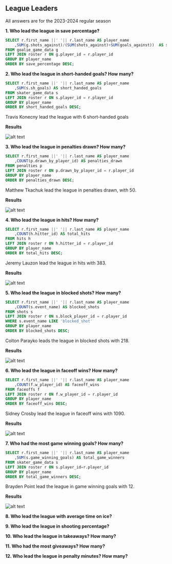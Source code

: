 ## League Leaders 
All answers are for the 2023-2024 regular season

**1. Who lead the league in save percentage?**
```SQL
SELECT r.first_name ||' '|| r.last_name AS player_name
	,SUM(g.shots_against)/(SUM(shots_against)+SUM(goals_against))  AS save_percentage --this line not working
FROM goalie_game_data g
LEFT JOIN roster r ON g.player_id = r.player_id
GROUP BY player_name
ORDER BY save_percentage DESC;
```



**2. Who lead the league in short-handed goals? How many?**
```SQL
SELECT r.first_name ||' '|| r.last_name AS player_name
	,SUM(s.sh_goals) AS short_handed_goals
FROM skater_game_data s
LEFT JOIN roster r ON s.player_id = r.player_id
GROUP BY player_name
ORDER BY short_handed_goals DESC;
```

Travis Konecny lead the league with 6 short-handed goals 

**Results**

![alt text](image-2.png)


**3. Who lead the league in penalties drawn? How many?**
```SQL
SELECT r.first_name ||' '|| r.last_name AS player_name
	,COUNT(p.drawn_by_player_id) AS penalties_drawn
FROM penalties p 
LEFT JOIN roster r ON p.drawn_by_player_id = r.player_id
GROUP BY player_name
ORDER BY penalties_drawn DESC;
```

Matthew Tkachuk lead the league in penalties drawn, with 50. 

**Results**

![alt text](image-4.png)


**4. Who lead the league in hits? How many?**
```SQL
SELECT r.first_name ||' '|| r.last_name AS player_name
	,COUNT(h.hitter_id) AS total_hits
FROM hits h
LEFT JOIN roster r ON h.hitter_id = r.player_id
GROUP BY player_name
ORDER BY total_hits DESC;
```

Jeremy Lauzon lead the league in hits with 383. 

**Results**

![alt text](image-5.png)

**5. Who lead the league in blocked shots? How many?**
```SQL
SELECT r.first_name ||' '|| r.last_name AS player_name
	,COUNT(s.event_name) AS blocked_shots
FROM shots s 
LEFT JOIN roster r ON s.block_player_id = r.player_id
WHERE s.event_name LIKE 'blocked_shot' 
GROUP BY player_name
ORDER BY blocked_shots DESC;
```

Colton Parayko leads the league in blocked shots with 218.

**Results**

![alt text](image-6.png)

**6. Who lead the league in faceoff wins? How many?**
```SQL
SELECT r.first_name ||' '|| r.last_name AS player_name
	,COUNT(f.w_player_id) AS faceoff_wins
FROM faceoffs f 
LEFT JOIN roster r ON f.w_player_id = r.player_id
GROUP BY player_name
ORDER BY faceoff_wins DESC;
```

Sidney Crosby lead the league in faceoff wins with 1090. 

**Results**

![alt text](image-7.png)

**7. Who had the most game winning goals? How many?**
```SQL
SELECT r.first_name ||' '|| r.last_name AS player_name
	,SUM(s.game_winning_goals) AS total_game_winners
FROM skater_game_data s
LEFT JOIN roster r ON s.player_id=r.player_id
GROUP BY player_name
ORDER BY total_game_winners DESC;
```

Brayden Point lead the league in game winning goals with 12. 

**Results**

![alt text](image-8.png)

**8. Who lead the league with average time on ice?**


**9. Who lead the league in shooting percentage?**


**10. Who lead the league in takeaways? How many?**


**11. Who had the most giveaways? How many?**


**12. Who lead the league in penalty minutes? How many?**